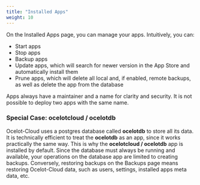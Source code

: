 ```yaml
---
title: "Installed Apps"
weight: 10
---
```


On the Installed Apps page, you can manage your apps. Intuitively, you can:

* Start apps
* Stop apps
* Backup apps
* Update apps, which will search for newer version in the App Store and automatically install them
* Prune apps, which will delete all local and, if enabled, remote backups, as well as delete the app from the database

Apps always have a maintainer and a name for clarity and security. It is not possible to deploy two apps with the same name.

### Special Case: ocelotcloud / ocelotdb

Ocelot-Cloud uses a postgres database called **ocelotdb** to store all its data. It is technically efficient to treat the **ocelotdb** as an app, since it works practically the same way. This is why the **ocelotcloud / ocelotdb** app is installed by default. Since the database must always be running and available, your operations on the database app are limited to creating backups. Conversely, restoring backups on the Backups page means restoring Ocelot-Cloud data, such as users, settings, installed apps meta data, etc.
